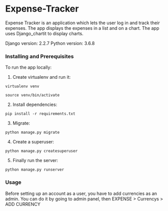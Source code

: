 # Expense-Tracker

Expense Tracker is an application which lets the user log in and track their expenses. The app displays the expenses in a list and on a chart.
The app uses Django_chartit to display charts.

Django version: 2.2.7
Python version: 3.6.8


### Installing and Prerequisites

To run the app locally:

1. Create virtualenv and run it:

```
virtualenv venv

source venv/bin/activate
```

2. Install dependencies:

```
pip install -r requirements.txt
```

3. Migrate:

```
python manage.py migrate
```

4. Create a superuser:

```
python manage.py createsuperuser
```

5. Finally run the server:

```
python manage.py runserver
```

### Usage

Before setting up an account as a user, you have to add currencies as an admin. 
You can do it by going to admin panel, then EXPENSE > Currencys > ADD CURRENCY


